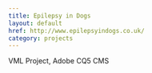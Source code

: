 ```yaml
---
title: Epilepsy in Dogs
layout: default
href: http://www.epilepsyindogs.co.uk/
category: projects
---
```



VML Project, Adobe CQ5 CMS
